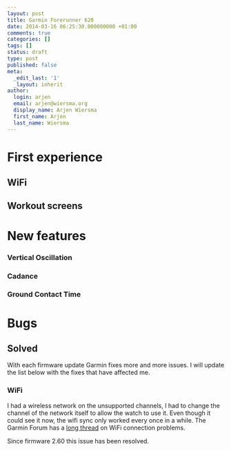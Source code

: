 ```yaml
---
layout: post
title: Garmin Forerunner 620
date: 2014-03-16 06:25:30.000000000 +01:00
comments: true
categories: []
tags: []
status: draft
type: post
published: false
meta:
  _edit_last: '1'
  _layout: inherit
author:
  login: arjen
  email: arjen@wiersma.org
  display_name: Arjen Wiersma
  first_name: Arjen
  last_name: Wiersma
---
```

<h1>First experience</h1>
<h2>WiFi</h2>
<h2>Workout screens</h2>
<h1>New features</h1>
<h2Running Dynamics</p>
<h3>Vertical Oscillation</h3>
<h3>Cadance</h3>
<h3>Ground Contact Time</h3>
<h1>Bugs</h1>
<h2>Solved</h2>
<p>With each firmware update Garmin fixes more and more issues. I will update the list below with the fixes that have affected me.</p>
<h3>WiFi</h3>
<p>I had a wireless network on the unsupported channels, I had to change the channel of the network itself to allow the watch to use it. Even though it could see it now, the wifi sync only worked every once in a while. The Garmin Forum has a <a href="https://forums.garmin.com/showthread.php?65983-Update-Forerunner-620-Wi-Fi-Troubleshooting-Assistance" title="Forerunner 620 Wi-Fi Troubleshooting Assistance" target="_blank">long thread</a> on WiFi connection problems.</p>
<p>Since firmware 2.60 this issue has been resolved.</p>
